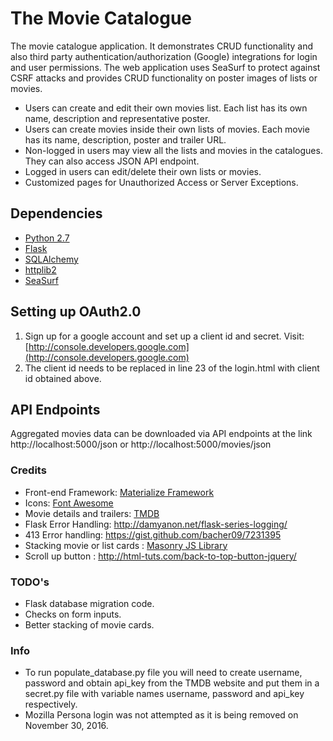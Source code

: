 # The Movie Catalogue #

The movie catalogue application. It demonstrates CRUD functionality and also third party 
authentication/authorization (Google) integrations for login and user permissions.
The web application uses SeaSurf to protect against CSRF attacks and provides CRUD functionality
on poster images of lists or movies. 

- Users can create and edit their own movies list. Each list has its own name, 
description and representative poster.
- Users can create movies inside their own lists of movies. Each movie has its name,
description, poster and trailer URL. 
- Non-logged in users may view all the lists and movies in the catalogues. They can also 
access JSON API endpoint.
- Logged in users can edit/delete their own lists or movies.
- Customized pages for Unauthorized Access or Server Exceptions. 

## Dependencies ##
- [Python 2.7][1]
- [Flask][2]
- [SQLAlchemy][3]
- [httplib2][4]
- [SeaSurf][5]

## Setting up OAuth2.0 ##
1. Sign up for a google account and set up a client id and secret. Visit: [http://console.developers.google.com](http://console.developers.google.com)
2. The client id needs to be replaced in line 23 of the login.html with client id obtained above.

## API Endpoints ##
Aggregated movies data can be downloaded via API endpoints at the link http://localhost:5000/json or
http://localhost:5000/movies/json


### Credits ###
- Front-end Framework: [Materialize Framework][6]
- Icons: [Font Awesome][7]
- Movie details and trailers: [TMDB][8]
- Flask Error Handling: http://damyanon.net/flask-series-logging/
- 413 Error handling: https://gist.github.com/bacher09/7231395
- Stacking movie or list cards : [Masonry JS Library][9]
- Scroll up button : http://html-tuts.com/back-to-top-button-jquery/

### TODO's ###
- Flask database migration code.
- Checks on form inputs. 
- Better stacking of movie cards.

### Info ###
- To run populate_database.py file you will need to create username, password and obtain
api_key from the TMDB website and put them in a secret.py file with variable names username,
password and api_key respectively. 
- Mozilla Persona login was not attempted as it is being removed on November 30, 2016.

[1]: https://www.python.org/downloads/
[2]: http://flask.pocoo.org
[3]: http://www.sqlalchemy.org
[4]: https://github.com/jcgregorio/httplib2
[5]: https://flask-seasurf.readthedocs.org/en/latest/
[6]: http://materializecss.com/
[7]: http://fontawesome.io/
[8]: https://www.themoviedb.org/
[9]: http://masonry.desandro.com/
